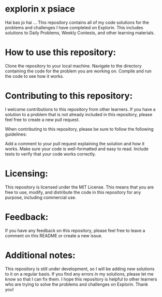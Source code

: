 # explorin x psiace
Hai bas jo hai ... 
This repository contains all of my code solutions for the problems and challenges I have completed on Explorin. This includes solutions to Daily Problems, Weekly Contests, and other learning materials.


# How to use this repository:

Clone the repository to your local machine.
Navigate to the directory containing the code for the problem you are working on.
Compile and run the code to see how it works.


# Contributing to this repository:

I welcome contributions to this repository from other learners. If you have a solution to a problem that is not already included in this repository, please feel free to create a new pull request.

When contributing to this repository, please be sure to follow the following guidelines:

Add a comment to your pull request explaining the solution and how it works.
Make sure your code is well-formatted and easy to read.
Include tests to verify that your code works correctly.


# Licensing:

This repository is licensed under the MIT License. This means that you are free to use, modify, and distribute the code in this repository for any purpose, including commercial use.


# Feedback:

If you have any feedback on this repository, please feel free to leave a comment on this README or create a new issue.


# Additional notes:

This repository is still under development, so I will be adding new solutions to it on a regular basis.
If you find any errors in my solutions, please let me know so that I can fix them.
I hope this repository is helpful to other learners who are trying to solve the problems and challenges on Explorin.
Thank you!
